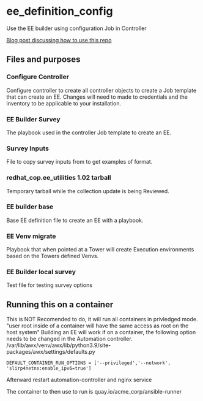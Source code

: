 # ee_definition_config
Use the EE builder using configuration Job in Controller

[Blog post discussing how to use this repo](https://www.redhat.com/architect/ansible-execution-environment-automated-build)

## Files and purposes

### Configure Controller
Configure controller to create all controller objects to create a Job template that can create an EE. 
Changes will need to made to credentials and the inventory to be applicable to your installation.

### EE Builder Survey
The playbook used in the controller Job template to create an EE.

### Survey Inputs
File to copy survey inputs from to get examples of format.

### redhat_cop.ee_utilities 1.02 tarball
Temporary tarball while the collection update is being Reviewed.

### EE builder base
Base EE definition file to create an EE with a playbook.

### EE Venv migrate
Playbook that when pointed at a Tower will create Execution environments based on the Towers defined Venvs.

### EE Builder local survey
Test file for testing survey options

## Running this on a container
This is NOT Recomended to do, it will run all containers in privledged mode. "user root inside of a container will have the same access as root on the host system"
Building an EE will work if on a container, the following option needs to be changed in the Automation controller.
/var/lib/awx/venv/awx/lib/python3.9/site-packages/awx/settings/defaults.py
```text
DEFAULT_CONTAINER_RUN_OPTIONS = ['--privileged','--network', 'slirp4netns:enable_ipv6=true']
```

Afterward restart automation-controller and nginx service

The container to then use to run is quay.io/acme_corp/ansible-runner
